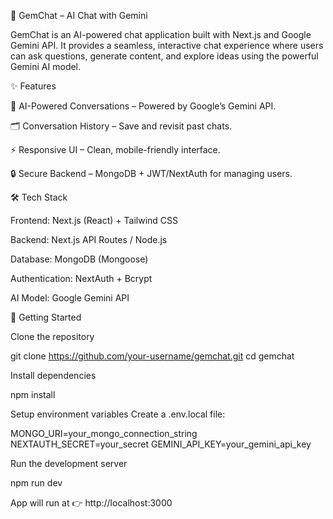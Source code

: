 💎 GemChat – AI Chat with Gemini

GemChat is an AI-powered chat application built with Next.js and Google Gemini API. It provides a seamless, interactive chat experience where users can ask questions, generate content, and explore ideas using the powerful Gemini AI model.

✨ Features

🤖 AI-Powered Conversations – Powered by Google’s Gemini API.

🗂️ Conversation History – Save and revisit past chats.

⚡ Responsive UI – Clean, mobile-friendly interface.

🔒 Secure Backend – MongoDB + JWT/NextAuth for managing users.

🛠️ Tech Stack

Frontend: Next.js (React) + Tailwind CSS

Backend: Next.js API Routes / Node.js

Database: MongoDB (Mongoose)

Authentication: NextAuth + Bcrypt

AI Model: Google Gemini API

🚀 Getting Started

Clone the repository

git clone https://github.com/your-username/gemchat.git
cd gemchat


Install dependencies

npm install


Setup environment variables
Create a .env.local file:

MONGO_URI=your_mongo_connection_string
NEXTAUTH_SECRET=your_secret
GEMINI_API_KEY=your_gemini_api_key


Run the development server

npm run dev


App will run at 👉 http://localhost:3000
